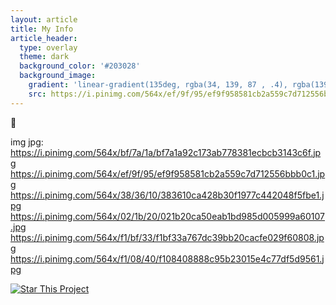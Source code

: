 ```yaml
---
layout: article
title: My Info
article_header:
  type: overlay
  theme: dark
  background_color: '#203028'
  background_image:
    gradient: 'linear-gradient(135deg, rgba(34, 139, 87 , .4), rgba(139, 34, 139, .4))'
    src: https://i.pinimg.com/564x/ef/9f/95/ef9f958581cb2a559c7d712556bbb0c1.jpg
---
```



:star2:

img jpg:  
https://i.pinimg.com/564x/bf/7a/1a/bf7a1a92c173ab778381ecbcb3143c6f.jpg  
https://i.pinimg.com/564x/ef/9f/95/ef9f958581cb2a559c7d712556bbb0c1.jpg  
https://i.pinimg.com/564x/38/36/10/383610ca428b30f1977c442048f5fbe1.jpg  
https://i.pinimg.com/564x/02/1b/20/021b20ca50eab1bd985d005999a60107.jpg  
https://i.pinimg.com/564x/f1/bf/33/f1bf33a767dc39bb20cacfe029f60808.jpg  
https://i.pinimg.com/564x/f1/08/40/f108408888c95b23015e4c77df5d9561.jpg

[![Star This Project](https://img.shields.io/github/stars/kitian616/jekyll-TeXt-theme.svg?label=Stars&style=social)](https://github.com/kitian616/jekyll-TeXt-theme/)

